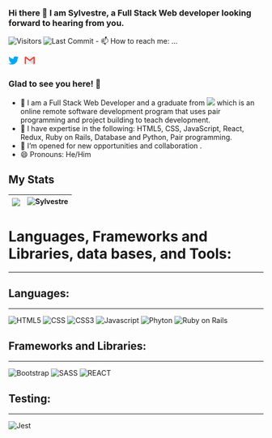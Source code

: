 ### Hi there 👋 I am Sylvestre, a Full Stack Web developer looking forward to hearing from you.
<img alt="Visitors" src="https://komarev.com/ghpvc/?username=pasytchangwa&style=flat&labelColor=black&logo=github&label=PROFILE+VIEWS&color=29bf12"/>
<img alt="Last Commit" src="https://img.shields.io/github/last-commit/pasytchangwa/pasytchangwa?logo=markdown&label=LAST+UPDATE&color=29bf12&style=flat">
- 📫 How to reach me: ...

<p align="start">
  <a href="https://twitter.com/Sylvest10415595"><img src="https://raw.githubusercontent.com/sergiomauz/sergiomauz/master/img/twitter.svg" alt="twitter logo" height="20"></a>&nbsp;&nbsp;
  <a href="mailto:pasytchangwa@gmail.com"><img src="https://raw.githubusercontent.com/sergiomauz/sergiomauz/master/img/gmail.svg" alt="gmail logo" height="20"></a>&nbsp;&nbsp;

### Glad to see you here! 🤩 &nbsp;

- 🔭 I am a Full Stack Web Developer and a graduate from ![](https://img.shields.io/badge/Microverse-blueviolet) which is an online remote software development program that uses pair programming and project building to teach development.
- 🌱 I have expertise in the following: HTML5, CSS, JavaScript, React, Redux, Ruby on Rails, Database and Python, Pair programming.
- 👯 I’m opened for new opportunities and collaboration .
- 😄 Pronouns: He/Him  

## My Stats

| <img align ="center" src="https://github-readme-stats.vercel.app/api/top-langs/?username=pasytchangwa" /> | <img src="https://github-readme-stats.vercel.app/api?username=pasytchangwa&show_icons=true&theme=merko" alt="Sylvestre" /> |
| ------------------------------------------------------------------------------------------------------ | ------------------------------------------------------------------------------------------------------------- |
# Languages, Frameworks and Libraries, data bases, and Tools:
---

## Languages:
---

![HTML5](https://img.shields.io/badge/HTML5-E34F26?style=for-the-badge&logo=html5&logoColor=white)
![CSS](https://img.shields.io/badge/CSS-239120?&style=for-the-badge&logo=css3&logoColor=white)
![CSS3](https://img.shields.io/badge/CSS3-1572B6?style=for-the-badge&logo=css3&logoColor=white)
![Javascript](https://img.shields.io/badge/javascript-F7DF1E.svg?&style=for-the-badge&logo=html5&logoColor=white)
![Phyton](https://img.shields.io/badge/Python-14354C?style=for-the-badge&logo=python&logoColor=white)
![Ruby on Rails](https://img.shields.io/badge/Ruby-14354C?style=for-the-badge&logo=ruby-on-rails&logoColor=white)


## Frameworks and Libraries:
---
![Bootstrap](https://img.shields.io/badge/bootstrap%20-%23563D7C.svg?&style=for-the-badge&logo=bootstrap&logoColor=white)
![SASS](https://img.shields.io/badge/Sass-CC6699?style=for-the-badge&logo=sass&logoColor=white)
![REACT](https://img.shields.io/badge/React-CC6699?style=for-the-badge&logo=react&logoColor=white)

## Testing:
---
![Jest](https://img.shields.io/badge/Jest-C21325?style=for-the-badge&logo=jest&logoColor=white)

